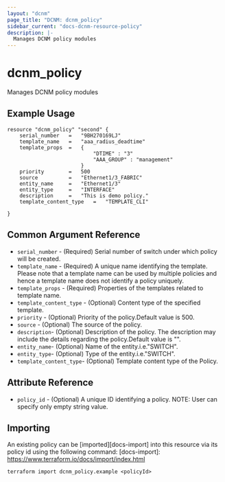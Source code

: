 ```yaml
---
layout: "dcnm"
page_title: "DCNM: dcnm_policy"
sidebar_current: "docs-dcnm-resource-policy"
description: |-
  Manages DCNM policy modules
---
```


# dcnm_policy #
Manages DCNM policy modules

## Example Usage ##

```hcl
resource "dcnm_policy" "second" {
    serial_number   =   "9BH270169LJ" 
    template_name   =   "aaa_radius_deadtime"
    template_props  =   {
                            "DTIME" : "3"
                            "AAA_GROUP" : "management"
                        }
    priority        =   500
    source          =   "Ethernet1/3_FABRIC"
    entity_name     =   "Ethernet1/3"
    entity_type     =   "INTERFACE"
    description     =   "This is demo policy."
    template_content_type   =   "TEMPLATE_CLI"

}
```

## Common Argument Reference ##

* `serial_number` - (Required) Serial number of switch under which policy will be created.
* `template_name` - (Required)  A unique name identifying the template. Please note that a template name can be used by multiple policies and hence a template name does not identify a policy uniquely.
* `template_props` - (Required) Properties of the templates related to template name.
* `template_content_type` - (Optional) Content type of the specified template.
* `priority` - (Optional) Priority of the policy.Default value is 500.
* `source` - (Optional) The source of the policy.
* `description`- (Optional) Description of the policy. The description may include the details regarding the policy.Default value is "".
* `entity_name`- (Optional) Name of the entity.i.e."SWITCH".
* `entity_type`- (Optional) Type of the entity.i.e."SWITCH".
* `template_content_type`- (Optional) Template content type of the Policy.


## Attribute Reference

*  `policy_id` - (Optional) A unique ID identifying a policy.
    NOTE: User can specify only empty string value.

## Importing ##

An existing policy can be [imported][docs-import] into this resource via its policy id using the following command:
[docs-import]: https://www.terraform.io/docs/import/index.html


```
terraform import dcnm_policy.example <policyId>
```
